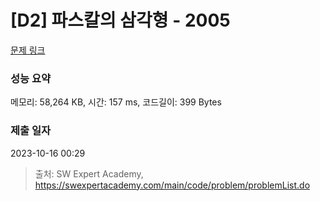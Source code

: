 # [D2] 파스칼의 삼각형 - 2005 

[문제 링크](https://swexpertacademy.com/main/code/problem/problemDetail.do?contestProbId=AV5P0-h6Ak4DFAUq) 

### 성능 요약

메모리: 58,264 KB, 시간: 157 ms, 코드길이: 399 Bytes

### 제출 일자

2023-10-16 00:29



> 출처: SW Expert Academy, https://swexpertacademy.com/main/code/problem/problemList.do